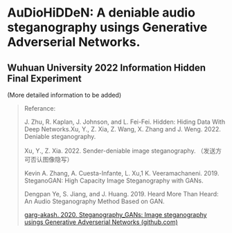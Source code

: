 # AuDioHiDDeN: A deniable audio steganography usings Generative Adverserial Networks.
## Wuhuan University 2022 Information Hidden Final Experiment

(More detailed information to be added)

> Referance:
>
> J. Zhu, R. Kaplan, J. Johnson, and L. Fei-Fei. Hidden: Hiding Data With Deep Networks.Xu, Y., Z. Xia, Z. Wang, X. Zhang and J. Weng. 2022. Deniable steganography.
>
> Xu, Y., Z. Xia. 2022. Sender-deniable image steganography. （发送方可否认图像隐写）
>
> Kevin A. Zhang, A. Cuesta-Infante, L. Xu,1 K. Veeramachaneni. 2019. SteganoGAN: High Capacity Image Steganography with GANs.
>
> Dengpan Ye, S. Jiang, and J. Huang. 2019. Heard More Than Heard: An Audio Steganography Method Based on GAN.
>
> [garg-akash. 2020. Steganography_GANs: Image steganography usings Generative Adverserial Networks (github.com)](https://github.com/garg-akash/Steganography_GANs)